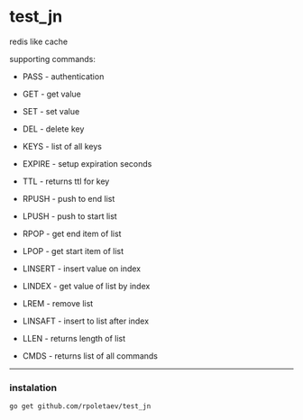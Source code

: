 # test_jn
redis like cache

supporting commands:

* PASS  - authentication

* GET - get value 
* SET - set value
* DEL - delete key
* KEYS  - list of all keys
* EXPIRE - setup expiration seconds
* TTL - returns ttl for key

* RPUSH - push to end list
* LPUSH - push to start list
* RPOP  - get end item of list
* LPOP  - get start item of list
* LINSERT - insert value on index
* LINDEX - get value of list by index
* LREM - remove list
* LINSAFT - insert to list after index
* LLEN  - returns length of list

* CMDS  - returns list of all commands
--------------------------------------
### instalation
```go get github.com/rpoletaev/test_jn```
